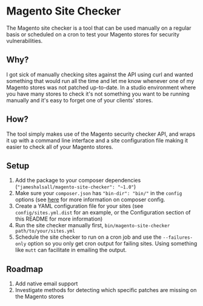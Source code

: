 # Magento Site Checker

The Magento site checker is a tool that can be used manually on a regular basis or scheduled on a cron to test your
Magento stores for security vulnerabilities.

## Why?

I got sick of manually checking sites against the API using curl and wanted something that would run all the time and
let me know whenever one of my Magento stores was not patched up-to-date. In a studio environment where you have many
stores to check it's not something you want to be running manually and it's easy to forget one of your clients' stores.

## How?

The tool simply makes use of the Magento security checker API, and wraps it up with a command line interface and a
site configuration file making it easier to check all of your Magento stores.

## Setup

1. Add the package to your composer dependencies (`"jameshalsall/magento-site-checker": "~1.0"`)
2. Make sure your `composer.json` has `"bin-dir": "bin/"` in the `config` options (see [here](https://getcomposer.org/doc/04-schema.md#config)
for more information on composer config.
3. Create a YAML configuration file for your sites (see `config/sites.yml.dist` for an example, or the Configuration section
of this README for more information)
4. Run the site checker manually first, `bin/magento-site-checker path/to/your/sites.yml`
5. Schedule the site checker to run on a cron job and use the `--failures-only` option so you only get cron output for
failing sites. Using something like `mutt` can facilitate in emailing the output.

## Roadmap

1. Add native email support
2. Investigate methods for detecting which specific patches are missing on the Magento stores
